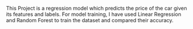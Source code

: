 This Project is a regression model which predicts the price of the car given its features and labels.
For model training, I have used Linear Regression and Random Forest to train the dataset and compared their accuracy. 
